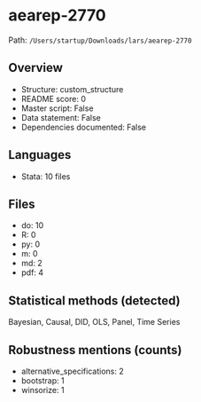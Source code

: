 # aearep-2770

Path: `/Users/startup/Downloads/lars/aearep-2770`

## Overview
- Structure: custom_structure
- README score: 0
- Master script: False
- Data statement: False
- Dependencies documented: False

## Languages
- Stata: 10 files

## Files
- do: 10
- R: 0
- py: 0
- m: 0
- md: 2
- pdf: 4

## Statistical methods (detected)
Bayesian, Causal, DID, OLS, Panel, Time Series

## Robustness mentions (counts)
- alternative_specifications: 2
- bootstrap: 1
- winsorize: 1